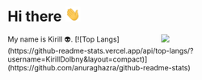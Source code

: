 <h1>Hi there <img src="https://raw.githubusercontent.com/ABSphreak/ABSphreak/master/gifs/Hi.gif" width="30px"></h1>
<img align='right' src='https://user-images.githubusercontent.com/5713670/87202985-820dcb80-c2b6-11ea-9f56-7ec461c497c3.gif' width='200"'>
My name is Kirill 👽.
[![Top Langs](https://github-readme-stats.vercel.app/api/top-langs/?username=KirillDolbny&layout=compact)](https://github.com/anuraghazra/github-readme-stats)
